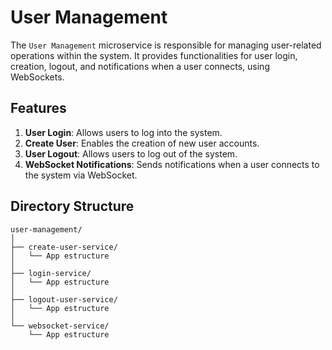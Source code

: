 # User Management

The `User Management` microservice is responsible for managing user-related operations within the system. It provides functionalities for user login, creation, logout, and notifications when a user connects, using WebSockets.

## Features

1. **User Login**: Allows users to log into the system.
2. **Create User**: Enables the creation of new user accounts.
3. **User Logout**: Allows users to log out of the system.
4. **WebSocket Notifications**: Sends notifications when a user connects to the system via WebSocket.

## Directory Structure

```plaintext
user-management/
│
├── create-user-service/
│   └── App estructure
│
├── login-service/
│   └── App estructure
│
├── logout-user-service/
│   └── App estructure
│
└── websocket-service/
    └── App estructure
